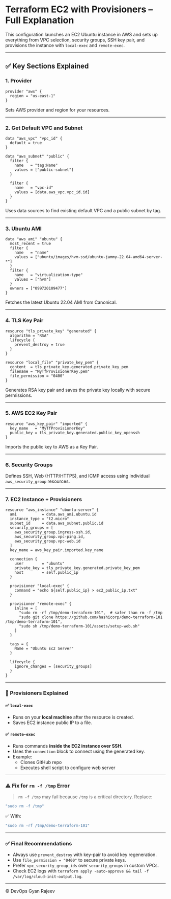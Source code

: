 # Terraform EC2 with Provisioners – Full Explanation

This configuration launches an EC2 Ubuntu instance in AWS and sets up everything from VPC selection, security groups, SSH key pair, and provisions the instance with `local-exec` and `remote-exec`.

---

## ✅ Key Sections Explained

### 1. **Provider**
```hcl
provider "aws" {
  region = "us-east-1"
}
```
Sets AWS provider and region for your resources.

---

### 2. **Get Default VPC and Subnet**
```hcl
data "aws_vpc" "vpc_id" {
  default = true
}

data "aws_subnet" "public" {
  filter {
    name   = "tag:Name"
    values = ["public-subnet"]
  }

  filter {
    name   = "vpc-id"
    values = [data.aws_vpc.vpc_id.id]
  }
}
```
Uses data sources to find existing default VPC and a public subnet by tag.

---

### 3. **Ubuntu AMI**
```hcl
data "aws_ami" "ubuntu" {
  most_recent = true
  filter {
    name   = "name"
    values = ["ubuntu/images/hvm-ssd/ubuntu-jammy-22.04-amd64-server-*"]
  }
  filter {
    name   = "virtualization-type"
    values = ["hvm"]
  }
  owners = ["099720109477"]
}
```
Fetches the latest Ubuntu 22.04 AMI from Canonical.

---

### 4. **TLS Key Pair**
```hcl
resource "tls_private_key" "generated" {
  algorithm = "RSA"
  lifecycle {
    prevent_destroy = true
  }
}

resource "local_file" "private_key_pem" {
  content  = tls_private_key.generated.private_key_pem
  filename = "MyTfProvisionerKey.pem"
  file_permission = "0400"
}
```
Generates RSA key pair and saves the private key locally with secure permissions.

---

### 5. **AWS EC2 Key Pair**
```hcl
resource "aws_key_pair" "imported" {
  key_name   = "MyTfProvisionerKey"
  public_key = tls_private_key.generated.public_key_openssh
}
```
Imports the public key to AWS as a Key Pair.

---

### 6. **Security Groups**
Defines SSH, Web (HTTP/HTTPS), and ICMP access using individual `aws_security_group` resources.

---

### 7. **EC2 Instance + Provisioners**
```hcl
resource "aws_instance" "ubuntu-server" {
  ami           = data.aws_ami.ubuntu.id
  instance_type = "t2.micro"
  subnet_id     = data.aws_subnet.public.id
  security_groups = [
    aws_security_group.ingress-ssh.id,
    aws_security_group.vpc-ping.id,
    aws_security_group.vpc-web.id
  ]
  key_name = aws_key_pair.imported.key_name

  connection {
    user        = "ubuntu"
    private_key = tls_private_key.generated.private_key_pem
    host        = self.public_ip
  }

  provisioner "local-exec" {
    command = "echo ${self.public_ip} > ec2_public_ip.txt"
  }

  provisioner "remote-exec" {
    inline = [
      "sudo rm -rf /tmp/demo-terraform-101",  # safer than rm -f /tmp
      "sudo git clone https://github.com/hashicorp/demo-terraform-101 /tmp/demo-terraform-101",
      "sudo sh /tmp/demo-terraform-101/assets/setup-web.sh"
    ]
  }

  tags = {
    Name = "Ubuntu Ec2 Server"
  }

  lifecycle {
    ignore_changes = [security_groups]
  }
}
```

---

### 📌 Provisioners Explained

#### ✅ `local-exec`
- Runs on your **local machine** after the resource is created.
- Saves EC2 instance public IP to a file.

#### ✅ `remote-exec`
- Runs commands **inside the EC2 instance over SSH**.
- Uses the `connection` block to connect using the generated key.
- Example:
    - Clones GitHub repo
    - Executes shell script to configure web server

---

### ⚠️ Fix for `rm -f /tmp` Error

> `rm -f /tmp` may fail because `/tmp` is a critical directory. Replace:
```sh
"sudo rm -f /tmp"
```
✅ With:
```sh
"sudo rm -rf /tmp/demo-terraform-101"
```

---

### ✅ Final Recommendations

- Always use `prevent_destroy` with key-pair to avoid key regeneration.
- Use `file_permission = "0400"` to secure private keys.
- Prefer `vpc_security_group_ids` over `security_groups` in custom VPCs.
- Check EC2 logs with `terraform apply -auto-approve && tail -f /var/log/cloud-init-output.log`.

---

© DevOps Gyan Rajeev